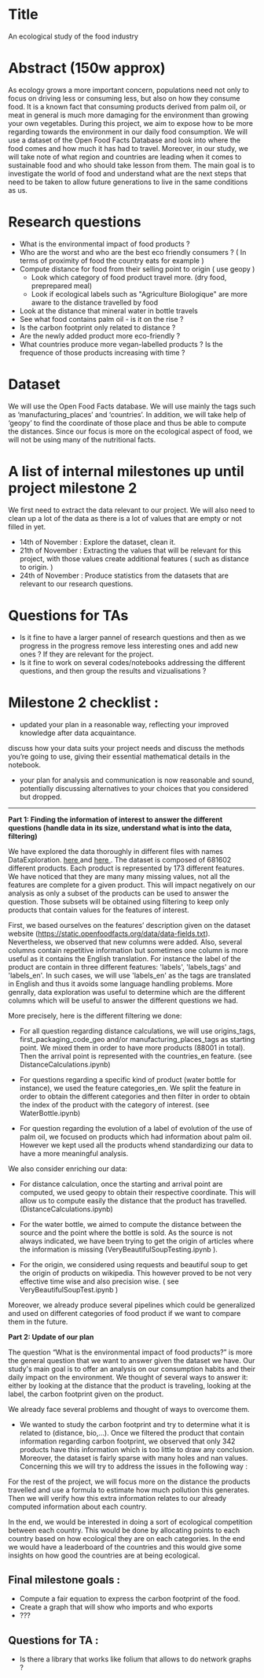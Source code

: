 # Title
An ecological study of the food industry 

# Abstract (150w approx)
As ecology grows a more important concern, populations need not only to focus on driving less or consuming less, but also on how they consume food. 
It is a known fact that consuming products derived from palm oil, or meat in general is much more damaging for the environment than growing your own vegetables. 
During this project, we aim to expose how to be more regarding towards the environment in our daily food consumption. 
We will use a dataset of the Open Food Facts Database and look into where the food comes and how much it has had to travel. Moreover, in our study, we will take note of what region and countries are leading when it comes to sustainable food and who should take lesson from them. 
The main goal is to investigate the world of food and understand what are the next steps that need to be taken to allow future generations to live in the same conditions as us. 
# Research questions
- What is the environmental impact of food products ? 
- Who are the worst and who are the best eco friendly consumers ? ( In terms of proximity of food the country eats for example )  
- Compute distance for food from their selling point to origin ( use geopy ) 
  - Look which category of food product travel more. (dry food, preprepared meal)
  - Look if ecological labels such as "Agriculture Biologique" are more aware to the distance travelled by food
- Look at the distance that mineral water in bottle travels
- See what food contains palm oil - is it on the rise ? 
- Is the carbon footprint only related to distance ? 
- Are the newly added product more eco-friendly ?  
- What countries produce more vegan-labelled products ? Is the frequence of those products increasing with time ?
  
# Dataset
We will use the Open Food Facts database. We will use mainly the tags such as ‘manufacturing\_places’ and ‘countries’. In addition, we will take help of ‘geopy’ to find the coordinate of those place and thus be able to compute the distances. 
Since our focus is more on the ecological aspect of food, we will not be using many of the nutritional facts.

# A list of internal milestones up until project milestone 2
We first need to extract the data relevant to our project. We will also need to clean up a lot of the data as there is a lot of values that are empty or not filled in yet. 

- 14th of November : Explore the dataset, clean it. 
- 21th of November : Extracting the values that will be relevant for this project, with those values create additional features ( such as distance to origin. ) 
- 24th of November : Produce statistics from the datasets that are relevant to our research questions. 
# Questions for TAs

- Is it fine to have a larger pannel of research questions and then as we progress in the progress remove less interesting ones and add new ones ? If they are relevant for the project.
- Is it fine to work on several codes/notebooks addressing the different questions, and then group the results and vizualisations ?



# Milestone 2 checklist : 


- updated your plan in a reasonable way, reflecting your improved knowledge after data acquaintance.

<p> discuss how your data suits your project needs and discuss the methods you’re going to use, giving their essential mathematical details in the notebook. </p>

- your plan for analysis and communication is now reasonable and sound, potentially discussing alternatives to your choices that you considered but dropped.

--------

**Part 1: Finding the information of interest to answer the different questions (handle data in its size, understand what is into the data, filtering)**

We have explored the data thoroughly in different files with names DataExploration. <a href="./DataExploration_JeV.ipynb"> here </a> and <a href="./data_exploration_johan.ipynb"> here </a>. The dataset is composed of 681602 different products. Each product is represented by 173 different features. We have noticed that they are many many missing values, not all the features are complete for a given product. This will impact negatively on our analysis as only a subset of the products can be used to answer the question. Those subsets will be obtained using filtering to keep only products that contain values for the features of interest.

First, we based ourselves on the features’ description given on the dataset website (https://static.openfoodfacts.org/data/data-fields.txt). Nevertheless, we observed that new columns were added. Also, several columns contain repetitive information but sometimes one column is more useful as it contains the English translation. For instance the label of the product are contain in three different features: 'labels', 'labels_tags' and 'labels_en'. In such cases, we will use 'labels_en' as the tags are translated in English and thus it avoids some language handling problems. More genrally, data exploration was useful to determine which are the different columns which will be useful to answer the different questions we had.

More precisely, here is the different filtering we done:
- For all question regarding distance calculations, we will use origins_tags, first_packaging_code_geo and/or manufacturing_places_tags as starting point. We mixed them in order to have more products (88001 in total). Then the arrival point is represented with the countries_en feature. (see DistanceCalculations.ipynb)

- For questions regarding a specific kind of product (water bottle for instance), we used the feature categories_en. We split the feature in order to obtain the different categories and then filter in order to obtain the index of the product with the category of interest. (see WaterBottle.ipynb)

-	For question regarding the evolution of a label of evolution of the use of palm oil, we focused on products which had information about palm oil. However we kept used all the products whend standardizing our data to have a more meaningful analysis. 

We also consider enriching our data:
- For distance calculation, once the starting and arrival point are computed, we used geopy to obtain their respective coordinate. This will allow us to compute easily the distance that the product has travelled. (DistanceCalculations.ipynb) 

- For the water bottle, we aimed to compute the distance between the source and the point where the bottle is sold. As the source is not always indicated, we have been trying to get the origin of articles where the information is missing (VeryBeautifulSoupTesting.ipynb ). 

- For the origin, we considered using requests and beautiful soup to get the origin of products on wikipedia. This however proved to be not very effective time wise and also precision wise. ( see VeryBeautifulSoupTest.ipynb )

Moreover, we already produce several pipelines which could be generalized and used on different categories of food product if we want to compare them in the future.

**Part 2: Update of our plan**

The question “What is the environmental impact of food products?” is more the general question that we want to answer given the dataset we have. Our study's main goal is to offer an analysis on our consumption habits and their daily impact on the environment. We thought of several ways to answer it: either by looking at the distance that the product is traveling, looking at the label, the carbon footprint given on the product.

We already face several problems and thought of ways to overcome them.
-	We wanted to study the carbon footprint and try to determine what it is related to (distance, bio,…). Once we filtered the product that contain information regarding carbon footprint, we observed that only 342 products have this information which is too little to draw any conclusion. 
Moreover, the dataset is fairly sparse with many holes and nan values. Concerning this we will try to address the issues in the following way : 


For the rest of the project, we will focus more on the distance the products travelled and use a formula to estimate how much pollution this generates. Then we will verify how this extra information relates to our already computed information about each country. 

In the end, we would be interested in doing a sort of ecological competition between each country. This would be done by allocating points to each country based on how ecological they are on each categories. In the end we would have a leaderboard of the countries and this would give some insights on how good the countries are at being ecological. 



## Final milestone goals : 
- Compute a fair equation to express the carbon footprint of the food. 
- Create a graph that will show who imports and who exports
- ???


## Questions for TA : 
- Is there a library that works like folium that allows to do network graphs ? 